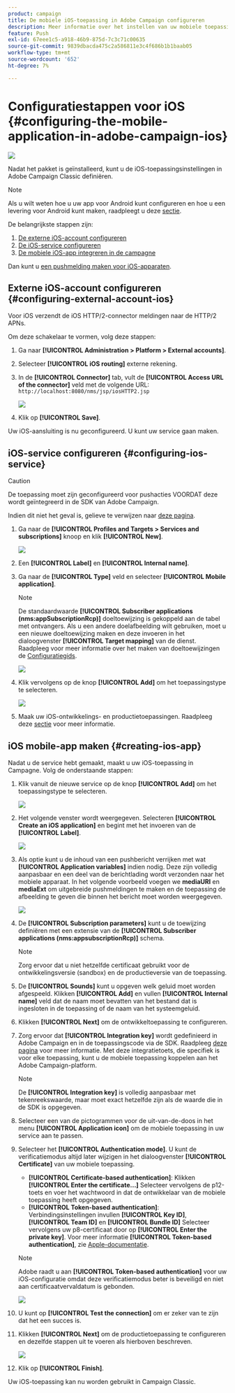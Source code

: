 ```yaml
---
product: campaign
title: De mobiele iOS-toepassing in Adobe Campaign configureren
description: Meer informatie over het instellen van uw mobiele toepassing voor iOS
feature: Push
exl-id: 67eee1c5-a918-46b9-875d-7c3c71c00635
source-git-commit: 9839dbacda475c2a586811e3c4f686b1b1baab05
workflow-type: tm+mt
source-wordcount: '652'
ht-degree: 7%

---
```


# Configuratiestappen voor iOS {#configuring-the-mobile-application-in-adobe-campaign-ios}

![](../../assets/common.svg)

Nadat het pakket is geïnstalleerd, kunt u de iOS-toepassingsinstellingen in Adobe Campaign Classic definiëren.

>[!NOTE]
>
>Als u wilt weten hoe u uw app voor Android kunt configureren en hoe u een levering voor Android kunt maken, raadpleegt u deze [sectie](configuring-the-mobile-application-android.md).

De belangrijkste stappen zijn:

1. [De externe iOS-account configureren](#configuring-external-account-ios)
1. [De iOS-service configureren](#configuring-ios-service)
1. [De mobiele iOS-app integreren in de campagne](#creating-ios-app)

Dan kunt u [een pushmelding maken voor iOS-apparaten](create-notifications-ios.md).


## Externe iOS-account configureren {#configuring-external-account-ios}

Voor iOS verzendt de iOS HTTP/2-connector meldingen naar de HTTP/2 APNs.

Om deze schakelaar te vormen, volg deze stappen:

1. Ga naar **[!UICONTROL Administration > Platform > External accounts]**.
1. Selecteer **[!UICONTROL iOS routing]** externe rekening.
1. In de **[!UICONTROL Connector]** tab, vult de **[!UICONTROL Access URL of the connector]** veld met de volgende URL: ```http://localhost:8080/nms/jsp/iosHTTP2.jsp```

   ![](assets/nmac_connectors.png)

1. Klik op **[!UICONTROL Save]**.

Uw iOS-aansluiting is nu geconfigureerd. U kunt uw service gaan maken.

## iOS-service configureren {#configuring-ios-service}

>[!CAUTION]
>
>De toepassing moet zijn geconfigureerd voor pushacties VOORDAT deze wordt geïntegreerd in de SDK van Adobe Campaign.
>
>Indien dit niet het geval is, gelieve te verwijzen naar [deze pagina](https://developer.apple.com/documentation/usernotifications).

1. Ga naar de **[!UICONTROL Profiles and Targets > Services and subscriptions]** knoop en klik **[!UICONTROL New]**.

   ![](assets/nmac_service_1.png)

1. Een **[!UICONTROL Label]** en **[!UICONTROL Internal name]**.
1. Ga naar de **[!UICONTROL Type]** veld en selecteer **[!UICONTROL Mobile application]**.

   >[!NOTE]
   >
   >De standaardwaarde **[!UICONTROL Subscriber applications (nms:appSubscriptionRcp)]** doeltoewijzing is gekoppeld aan de tabel met ontvangers. Als u een andere doelafbeelding wilt gebruiken, moet u een nieuwe doeltoewijzing maken en deze invoeren in het dialoogvenster **[!UICONTROL Target mapping]** van de dienst. Raadpleeg voor meer informatie over het maken van doeltoewijzingen de [Configuratiegids](../../configuration/using/about-custom-recipient-table.md).

   ![](assets/nmac_ios.png)

1. Klik vervolgens op de knop **[!UICONTROL Add]** om het toepassingstype te selecteren.

   ![](assets/nmac_service_2.png)

1. Maak uw iOS-ontwikkelings- en productietoepassingen. Raadpleeg deze [sectie](configuring-the-mobile-application.md#creating-ios-app) voor meer informatie.

## iOS mobile-app maken {#creating-ios-app}

Nadat u de service hebt gemaakt, maakt u uw iOS-toepassing in Campagne. Volg de onderstaande stappen:

1. Klik vanuit de nieuwe service op de knop **[!UICONTROL Add]** om het toepassingstype te selecteren.

   ![](assets/nmac_service_2.png)

1. Het volgende venster wordt weergegeven. Selecteren **[!UICONTROL Create an iOS application]** en begint met het invoeren van de **[!UICONTROL Label]**.

   ![](assets/nmac_ios_2.png)

1. Als optie kunt u de inhoud van een pushbericht verrijken met wat **[!UICONTROL Application variables]** indien nodig. Deze zijn volledig aanpasbaar en een deel van de berichtlading wordt verzonden naar het mobiele apparaat.
In het volgende voorbeeld voegen we **mediaURl** en **mediaExt** om uitgebreide pushmeldingen te maken en de toepassing de afbeelding te geven die binnen het bericht moet worden weergegeven.

   ![](assets/nmac_ios_3.png)

1. De **[!UICONTROL Subscription parameters]** kunt u de toewijzing definiëren met een extensie van de **[!UICONTROL Subscriber applications (nms:appsubscriptionRcp)]** schema.

   >[!NOTE]
   >
   >Zorg ervoor dat u niet hetzelfde certificaat gebruikt voor de ontwikkelingsversie (sandbox) en de productieversie van de toepassing.

1. De **[!UICONTROL Sounds]** kunt u opgeven welk geluid moet worden afgespeeld. Klikken **[!UICONTROL Add]** en vullen **[!UICONTROL Internal name]** veld dat de naam moet bevatten van het bestand dat is ingesloten in de toepassing of de naam van het systeemgeluid.

1. Klikken **[!UICONTROL Next]** om de ontwikkeltoepassing te configureren.

1. Zorg ervoor dat **[!UICONTROL Integration key]** wordt gedefinieerd in Adobe Campaign en in de toepassingscode via de SDK. Raadpleeg [deze pagina](integrating-campaign-sdk-into-the-mobile-application.md) voor meer informatie. Met deze integratietoets, die specifiek is voor elke toepassing, kunt u de mobiele toepassing koppelen aan het Adobe Campaign-platform.

   >[!NOTE]
   >
   > De **[!UICONTROL Integration key]** is volledig aanpasbaar met tekenreekswaarde, maar moet exact hetzelfde zijn als de waarde die in de SDK is opgegeven.

1. Selecteer een van de pictogrammen voor de uit-van-de-doos in het menu **[!UICONTROL Application icon]** om de mobiele toepassing in uw service aan te passen.

1. Selecteer het **[!UICONTROL Authentication mode]**. U kunt de verificatiemodus altijd later wijzigen in het dialoogvenster **[!UICONTROL Certificate]** van uw mobiele toepassing.
   * **[!UICONTROL Certificate-based authentication]**: Klikken **[!UICONTROL Enter the certificate...]**  Selecteer vervolgens de p12-toets en voer het wachtwoord in dat de ontwikkelaar van de mobiele toepassing heeft opgegeven.
   * **[!UICONTROL Token-based authentication]**: Verbindingsinstellingen invullen **[!UICONTROL Key ID]**, **[!UICONTROL Team ID]** en **[!UICONTROL Bundle ID]** Selecteer vervolgens uw p8-certificaat door op **[!UICONTROL Enter the private key]**. Voor meer informatie **[!UICONTROL Token-based authentication]**, zie [Apple-documentatie](https://developer.apple.com/documentation/usernotifications/setting_up_a_remote_notification_server/establishing_a_token-based_connection_to_apns).

   >[!NOTE]
   >
   > Adobe raadt u aan **[!UICONTROL Token-based authentication]** voor uw iOS-configuratie omdat deze verificatiemodus beter is beveiligd en niet aan certificaatvervaldatum is gebonden.

   ![](assets/nmac_ios_4.png)

1. U kunt op **[!UICONTROL Test the connection]** om er zeker van te zijn dat het een succes is.

1. Klikken **[!UICONTROL Next]** om de productietoepassing te configureren en dezelfde stappen uit te voeren als hierboven beschreven.

   ![](assets/nmac_ios_5.png)

1. Klik op **[!UICONTROL Finish]**.

Uw iOS-toepassing kan nu worden gebruikt in Campaign Classic.

